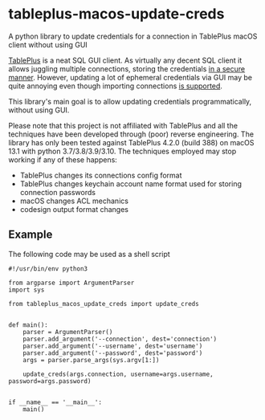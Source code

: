 # tableplus-macos-update-creds
A python library to update credentials for a connection in TablePlus macOS client without using GUI

[TablePlus](https://tableplus.com) is a neat SQL GUI client. As virtually any decent SQL client it allows juggling
multiple connections, storing the credentials [in a secure manner](https://tableplus.com/privacy). However, updating
a lot of ephemeral credentials via GUI may be quite annoying even though importing connections
[is supported](https://docs.tableplus.com/gui-tools/manage-connections#export-and-import-connections).

This library's main goal is to allow updating credentials programmatically, without using GUI.

Please note that this project is not affiliated with TablePlus and all the techniques have been developed through (poor)
reverse engineering. The library has only been tested against TablePlus 4.2.0 (build 388) on macOS 13.1 with python
3.7/3.8/3.9/3.10. The techniques employed may stop working if any of these happens:
- TablePlus changes its connections config format
- TablePlus changes keychain account name format used for storing connection passwords
- macOS changes ACL mechanics
- codesign output format changes

## Example
The following code may be used as a shell script

    #!/usr/bin/env python3
    
    from argparse import ArgumentParser
    import sys
    
    from tableplus_macos_update_creds import update_creds
    
    
    def main():
        parser = ArgumentParser()
        parser.add_argument('--connection', dest='connection')
        parser.add_argument('--username', dest='username')
        parser.add_argument('--password', dest='password')
        args = parser.parse_args(sys.argv[1:])
    
        update_creds(args.connection, username=args.username, password=args.password)
    
    
    if __name__ == '__main__':
        main()
